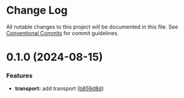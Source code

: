 # Change Log

All notable changes to this project will be documented in this file.
See [Conventional Commits](https://conventionalcommits.org) for commit guidelines.

# 0.1.0 (2024-08-15)

### Features

- **transport:** add transport ([b859d8d](https://github.com/rambler-digital-solutions/rambler-common/commit/b859d8de2ec10ff32903220b519d1934fd54a268))
